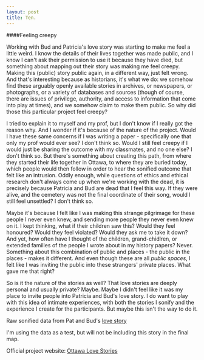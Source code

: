 ```yaml
---
layout: post
title: Ten.
---
```


####Feeling creepy

Working with Bud and Patricia's love story was starting to make me feel a little weird. I know the details of their lives together was made public, and I know I can't ask their permission to use it because they have died,  but something about  mapping out their story was making me feel creepy. Making this (public) story public again, in a different way, just felt wrong. And that's interesting because as historians, it's what we do: we somehow find these arguably openly available stories in archives, or newspapers, or photographs, or a variety of databases and sources (though of course, there are issues of privilege, authority, and access to information that come into play at times), and we somehow claim to make them public. So why did those this particular project feel creepy?

I tried to explain it to myself and my prof, but I don't know if I really got the reason why. And I wonder if it's because of the nature of the project. Would I have these same concerns if I was writing a paper - specifically one that only my prof would ever see? I don't think so. Would I still feel creepy if I would just be sharing the outcome with my classmates, and no one else? I don't think so. But there's something about creating this path, from where they started their life together in Ottawa, to where they are buried today, which people would then follow in order to hear the sonified outcome that felt like an intrusion. Oddly enough, while questions of ethics and ethical research don't always come up when we're working with the dead, it is precisely because Patricia and Bud are dead that I feel this way. If they were alive, and the cemetery was not the final coordinate of their song, would I still feel unsettled? I don't think so.

Maybe it's because I felt like I was making this strange pilgrimage for these people I never even knew, and sending more people they never even knew on it. I kept thinking, what if their children saw this? Would they feel honoured? Would they feel violated? Would they ask me to take it down? And yet, how often have I thought of the children, grand-chidlren, or extended families of the people I wrote about in my history papers? Never. Something about this combination of public and places - the public in the places - makes it different. And even though these are all *public spaces*, I felt like I was inviting the public into these strangers' private places. What gave me that right?

So is it the nature of the stories as well? That love stories are deeply personal and usually private? Maybe. Maybe I didn't feel like it was my place to invite people into Patricia and Bud's love story. I do want to play with this idea of intimate experiences, with both the stories I sonify and the experience I create for the participants. But maybe this isn't the way to do it.

Raw sonified data from Pat and Bud's [love story](https://soundcloud.com/user-343498114/pat-and-bud)

I'm using the data as a test, but will not be including this story in the final map.

Official project website: [Ottawa Love Stories](https://www.ottlovestories.wordpress.com)
